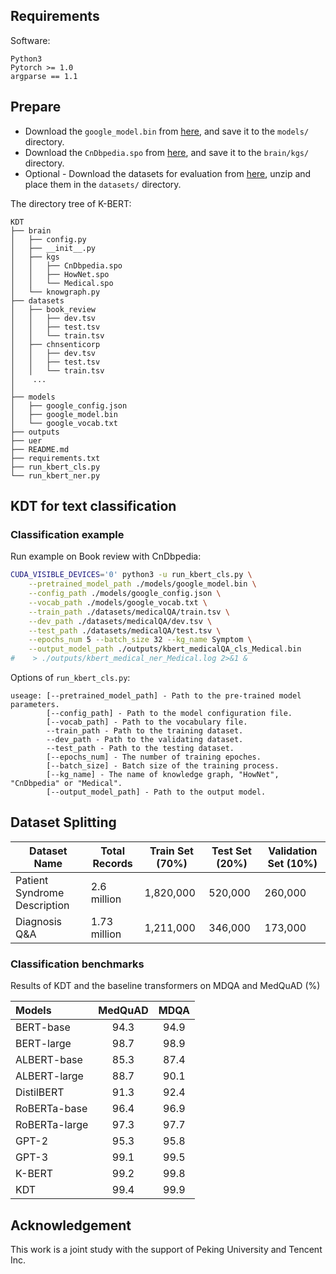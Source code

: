 ## Requirements

Software:
```
Python3
Pytorch >= 1.0
argparse == 1.1
```


## Prepare

* Download the ``google_model.bin`` from [here](https://share.weiyun.com/5GuzfVX), and save it to the ``models/`` directory.
* Download the ``CnDbpedia.spo`` from [here](https://share.weiyun.com/5BvtHyO), and save it to the ``brain/kgs/`` directory.
* Optional - Download the datasets for evaluation from [here](https://share.weiyun.com/5Id9PVZ), unzip and place them in the ``datasets/`` directory.

The directory tree of K-BERT:
```
KDT
├── brain
│   ├── config.py
│   ├── __init__.py
│   ├── kgs
│   │   ├── CnDbpedia.spo
│   │   ├── HowNet.spo
│   │   └── Medical.spo
│   └── knowgraph.py
├── datasets
│   ├── book_review
│   │   ├── dev.tsv
│   │   ├── test.tsv
│   │   └── train.tsv
│   ├── chnsenticorp
│   │   ├── dev.tsv
│   │   ├── test.tsv
│   │   └── train.tsv
│    ...
│
├── models
│   ├── google_config.json
│   ├── google_model.bin
│   └── google_vocab.txt
├── outputs
├── uer
├── README.md
├── requirements.txt
├── run_kbert_cls.py
└── run_kbert_ner.py
```


## KDT for text classification

### Classification example

Run example on Book review with CnDbpedia:
```sh
CUDA_VISIBLE_DEVICES='0' python3 -u run_kbert_cls.py \
    --pretrained_model_path ./models/google_model.bin \
    --config_path ./models/google_config.json \
    --vocab_path ./models/google_vocab.txt \
    --train_path ./datasets/medicalQA/train.tsv \
    --dev_path ./datasets/medicalQA/dev.tsv \
    --test_path ./datasets/medicalQA/test.tsv \
    --epochs_num 5 --batch_size 32 --kg_name Symptom \
    --output_model_path ./outputs/kbert_medicalQA_cls_Medical.bin
#    > ./outputs/kbert_medical_ner_Medical.log 2>&1 &
```

Options of ``run_kbert_cls.py``:
```
useage: [--pretrained_model_path] - Path to the pre-trained model parameters.
        [--config_path] - Path to the model configuration file.
        [--vocab_path] - Path to the vocabulary file.
        --train_path - Path to the training dataset.
        --dev_path - Path to the validating dataset.
        --test_path - Path to the testing dataset.
        [--epochs_num] - The number of training epoches.
        [--batch_size] - Batch size of the training process.
        [--kg_name] - The name of knowledge graph, "HowNet", "CnDbpedia" or "Medical".
        [--output_model_path] - Path to the output model.
```

## Dataset Splitting

| Dataset Name                  | Total Records | Train Set (70%) | Test Set (20%) | Validation Set (10%) |
|-------------------------------|---------------|------------------|----------------|-----------------------|
| Patient Syndrome Description  | 2.6 million   | 1,820,000        | 520,000        | 260,000               |
| Diagnosis Q&A                 | 1.73 million  | 1,211,000        | 346,000        | 173,000               |

### Classification benchmarks

Results of KDT and the baseline transformers on MDQA and MedQuAD (%)

| Models        | MedQuAD      | MDQA          |
| :-----        | :----:       | :----:        |
| BERT-base     | 94.3         | 94.9          |
| BERT-large    | 98.7         | 98.9          |
| ALBERT-base   | 85.3         | 87.4          |
| ALBERT-large  | 88.7         | 90.1          |
| DistilBERT    | 91.3         | 92.4          |
| RoBERTa-base  | 96.4         | 96.9          |
| RoBERTa-large | 97.3         | 97.7          |
| GPT-2         | 95.3         | 95.8          |
| GPT-3         | 99.1         | 99.5          |
| K-BERT        | 99.2         | 99.8          |
| KDT           | 99.4         | 99.9          |




## Acknowledgement

This work is a joint study with the support of Peking University and Tencent Inc.
